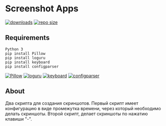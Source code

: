 # Screenshot Apps

[![downloads](https://img.shields.io/github/downloads/nikkdusky/screenshot-apps/total?color=pink&style=flat-square)](https://github.com/NikkDusky/screenshot-apps/releases)
[![repo size](https://img.shields.io/github/repo-size/nikkdusky/screenshot-apps?color=pink&style=flat-square)](https://github.com/NikkDusky/screenshot-apps/)

## Requirements

```
Python 3
pip install Pillow
pip install loguru
pip install keyboard
pip install configparser
```
[![Pillow](https://img.shields.io/pypi/v/Pillow?color=pink&label=Pillow&style=flat-square)](https://pypi.org/project/Pillow/)
[![loguru](https://img.shields.io/pypi/v/loguru?color=pink&label=loguru&style=flat-square)](https://pypi.org/project/loguru/)
[![keyboard](https://img.shields.io/pypi/v/keyboard?color=pink&label=keyboard&style=flat-square)](https://pypi.org/project/keyboard/)
[![configparser](https://img.shields.io/pypi/v/configparser?color=pink&label=configparser&style=flat-square)](https://pypi.org/project/configparser/)

## About

Два скрипта для создания скриншотов. Первый скрипт имеет конфигурацию в виде промежутка времени, через который необходимо делать скриншоты. Второй скрипт, делает скриншоты по нажатию клавиши "-". 
